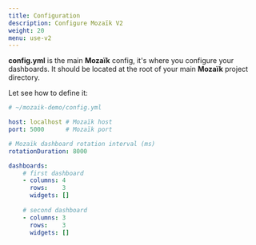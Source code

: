 ```yaml
---
title: Configuration
description: Configure Mozaïk V2
weight: 20
menu: use-v2
---
```

**config.yml** is the main **Mozaïk** config, it's where you configure your dashboards.
It should be located at the root of your main **Mozaïk** project directory.

Let see how to define it:

``` yaml
# ~/mozaik-demo/config.yml

host: localhost # Mozaïk host
port: 5000      # Mozaïk port

# Mozaïk dashboard rotation interval (ms)
rotationDuration: 8000 

dashboards:
    # first dashboard
    - columns: 4
      rows:    3
      widgets: []
    
    # second dashboard
    - columns: 3
      rows:    3
      widgets: []
```
